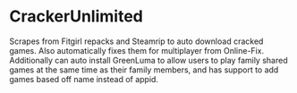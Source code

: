 # CrackerUnlimited

Scrapes from Fitgirl repacks and Steamrip to auto download cracked games. Also automatically fixes them for multiplayer from Online-Fix. Additionally can auto install GreenLuma to allow users to play family shared games at the same time as their family members, and has support to add games based off name instead of appid. 
